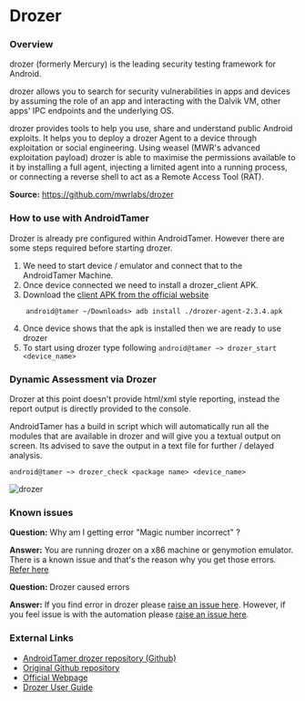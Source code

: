 # Drozer

### Overview

drozer (formerly Mercury) is the leading security testing framework for Android.

drozer allows you to search for security vulnerabilities in apps and devices by assuming the role of an app and interacting with the Dalvik VM, other apps' IPC endpoints and the underlying OS.

drozer provides tools to help you use, share and understand public Android exploits. It helps you to deploy a drozer Agent to a device through exploitation or social engineering. Using weasel (MWR's advanced exploitation payload) drozer is able to maximise the permissions available to it by installing a full agent, injecting a limited agent into a running process, or connecting a reverse shell to act as a Remote Access Tool (RAT).

**Source:** https://github.com/mwrlabs/drozer

### How to use with AndroidTamer

Drozer is already pre configured within AndroidTamer. However there are some steps required before starting drozer.

1. We need to start device / emulator and connect that to the AndroidTamer Machine.
2. Once device connected we need to install a drozer_client APK.
3. Download the [client APK from the official website](https://labs.mwrinfosecurity.com/system/assets/934/original/drozer-agent-2.3.4.apk)
```
	android@tamer ~/Downloads> adb install ./drozer-agent-2.3.4.apk
```
4. Once device shows that the apk is installed then we are ready to use drozer
5. To start using drozer type following
```android@tamer ~> drozer_start <device_name>```


### Dynamic Assessment via Drozer

Drozer at this point doesn't provide html/xml style reporting, instead the report output is directly provided to the console.

AndroidTamer has a build in script which will automatically run all the modules that are available in drozer and will give you a textual output on screen. Its advised to save the output in a text file for further / delayed analysis.

```android@tamer ~> drozer_check <package name> <device_name>```


![drozer](/images/drozer_check.jpg)


### Known issues

__Question:__ Why am I getting error "Magic number incorrect" ?

__Answer:__
You are running drozer on a x86 machine or genymotion emulator. There is a known issue and that's the reason why you get those errors.
[Refer here](https://github.com/mwrlabs/drozer/issues/203)

__Question:__ Drozer caused errors

__Answer:__ 
If you find error in drozer please [raise an issue here](https://github.com/mwrlabs/drozer/issues/). However, if you feel issue is with the automation please [raise an issue here](https://github.com/AndroidTamer/Tools_Repository/issues).

### External Links
- [AndroidTamer drozer repository (Github)](https://github.com/AndroidTamer/drozer)
- [Original Github repository](https://github.com/mwrlabs/drozer)
- [Official Webpage](https://labs.mwrinfosecurity.com/tools/drozer/)
- [Drozer User Guide](https://labs.mwrinfosecurity.com/assets/BlogFiles/mwri-drozer-user-guide-2015-03-23.pdf)